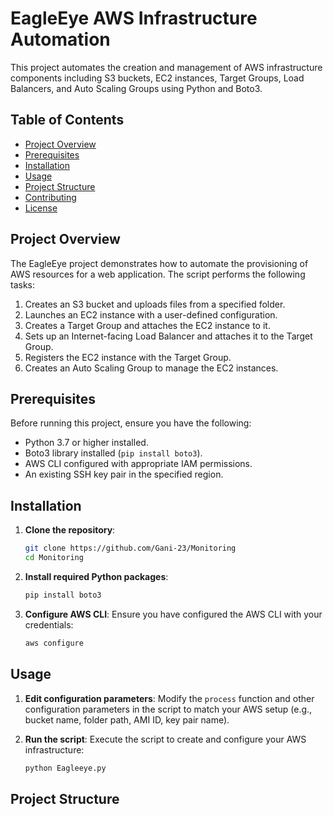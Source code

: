 # EagleEye AWS Infrastructure Automation

This project automates the creation and management of AWS infrastructure components including S3 buckets, EC2 instances, Target Groups, Load Balancers, and Auto Scaling Groups using Python and Boto3.

## Table of Contents

- [Project Overview](#project-overview)
- [Prerequisites](#prerequisites)
- [Installation](#installation)
- [Usage](#usage)
- [Project Structure](#project-structure)
- [Contributing](#contributing)
- [License](#license)

## Project Overview

The EagleEye project demonstrates how to automate the provisioning of AWS resources for a web application. The script performs the following tasks:

1. Creates an S3 bucket and uploads files from a specified folder.
2. Launches an EC2 instance with a user-defined configuration.
3. Creates a Target Group and attaches the EC2 instance to it.
4. Sets up an Internet-facing Load Balancer and attaches it to the Target Group.
5. Registers the EC2 instance with the Target Group.
6. Creates an Auto Scaling Group to manage the EC2 instances.

## Prerequisites

Before running this project, ensure you have the following:

- Python 3.7 or higher installed.
- Boto3 library installed (`pip install boto3`).
- AWS CLI configured with appropriate IAM permissions.
- An existing SSH key pair in the specified region.

## Installation

1. **Clone the repository**:
    ```bash
    git clone https://github.com/Gani-23/Monitoring
    cd Monitoring
    ```

2. **Install required Python packages**:
    ```bash
    pip install boto3
    ```

3. **Configure AWS CLI**:
    Ensure you have configured the AWS CLI with your credentials:
    ```bash
    aws configure
    ```

## Usage

1. **Edit configuration parameters**:
    Modify the `process` function and other configuration parameters in the script to match your AWS setup (e.g., bucket name, folder path, AMI ID, key pair name).

2. **Run the script**:
    Execute the script to create and configure your AWS infrastructure:
    ```bash
    python Eagleeye.py
    ```

## Project Structure

